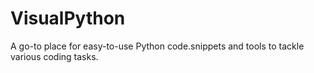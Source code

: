 # VisualPython
A go-to place for easy-to-use Python code.snippets and tools to tackle various coding tasks.
